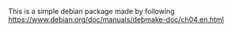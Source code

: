 This is a simple debian package made by following https://www.debian.org/doc/manuals/debmake-doc/ch04.en.html
